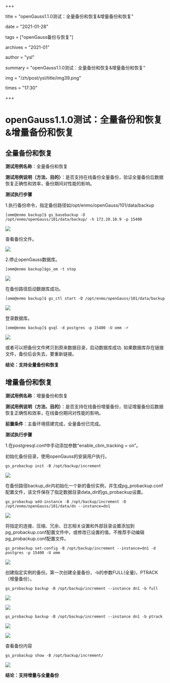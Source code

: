 +++

title = "openGauss1.1.0测试：全量备份和恢复&增量备份和恢复" 

date = "2021-01-28" 

tags = ["openGauss备份与恢复"] 

archives = "2021-01" 

author = "ysl" 

summary = "openGauss1.1.0测试：全量备份和恢复&增量备份和恢复"

img = "/zh/post/ysl/title/img39.png" 

times = "17:30"

+++

# openGauss1.1.0测试：全量备份和恢复&增量备份和恢复<a name="ZH-CN_TOPIC_0000001116618869"></a>

## 全量备份和恢复<a name="section1319723712219"></a>

**测试用例名称**：全量备份和恢复

**测试用例说明（方法、目的）**：是否支持在线备份全量备份，验证全量备份后数据恢复正确性和效率，备份期间对性能的影响。

**测试执行步骤**

1.执行备份命令，指定备份路径如/opt/enmo/openGauss/101/data/backup

```
[omm@enmo backup]$ gs_basebackup -D /opt/enmo/openGauss/101/data/backup/ -h 172.20.10.9 -p 15400
```

![](../figures/20210115-65cb7b06-83ab-4e3f-bf64-034abbb46312.png)

查看备份文件。

![](../figures/20210115-bfc74161-f1d3-4d0c-905e-47ac6e19d342.png)

2.停止openGauss数据库。

```
[omm@enmo backup]$gs_om -t stop
```

![](../figures/20210115-fc28f356-146a-478a-a36c-158cbf0fedac.png)

在备份路径启动数据库成功。

```
[omm@enmo backup]$ gs_ctl start -D /opt/enmo/openGauss/101/data/backup
```

![](../figures/04.png)

登录数据库。

```
[omm@enmo backup]$ gsql -d postgres -p 15400 -U omm -r
```

![](../figures/05.png)

或者可以把备份文件拷贝到原来数据目录，启动数据库成功. 如果数据库存在链接文件，备份后会失去，要重新链接。

**结论：支持全量备份和恢复**

## 增量备份和恢复<a name="section1359712403019"></a>

**测试用例名称**：增量备份和恢复

**测试用例说明（方法、目的）**：是否支持在线备份增量备份，验证增量备份后数据恢复正确性和效率，在线备份期间对性能的影响。

**前置条件**：主备环境搭建完成，全量备份已完成。

**测试执行步骤**

1.在postgresql.conf中手动添加参数“enable\_cbm\_tracking = on”。

初始化备份目录，使用openGauss的安装用户执行。

```
gs_probackup init -B /opt/backup/increment
```

![](../figures/06.png)

在备份路径backup\_dir内初始化一个新的备份实例，并生成pg\_probackup.conf配置文件，该文件保存了指定数据目录data\_dir的gs\_probackup设置。

```
gs_probackup add-instance -B /opt/backup/increment -D /opt/enmo/openGauss/101/data/dn --instance=dn1
```

![](../figures/07.png)

将指定的连接、压缩、冗余、日志相关设置和外部目录设置添加到pg\_probackup.conf配置文件中，或修改已设置的值。不推荐手动编辑pg\_probackup.conf配置文件。

```
gs_probackup set-config -B /opt/backup/increment --instance=dn1 -d postgres -p 15400 -U omm
```

![](../figures/08.png)

创建指定实例的备份。第一次创建全量备份，-b的参数FULL\(全量\)，PTRACK（增量备份）。

```
gs_probackup backup -B /opt/backup/increment --instance dn1 -b full
```

![](../figures/09.png)

![](../figures/10.png)

```
gs_probackup backup -B /opt/backup/increment --instance dn1 -b ptrack
```

![](../figures/11.png)

![](../figures/12.png)

查看备份内容

```
gs_probackup show -B /opt/backup/increment/
```

![](../figures/13.png)

**结论：支持增量与全量备份**

